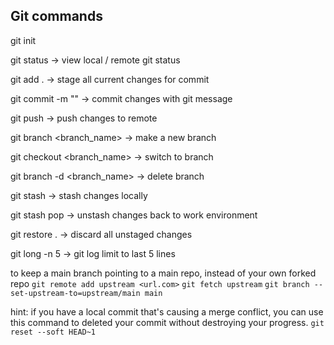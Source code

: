 ## Git commands

git init

git status -> view local / remote git status

git add . -> stage all current changes for commit

git commit -m "<commit message>" -> commit changes with git message

git push -> push changes to remote

git branch <branch_name> -> make a new branch

git checkout <branch_name> -> switch to branch

git branch -d <branch_name> -> delete branch





git stash -> stash changes locally

git stash pop -> unstash changes back to work environment

git restore . -> discard all unstaged changes

git long -n 5 -> git log limit to last 5 lines

to keep a main branch pointing to a main repo, instead of your own forked repo
`git remote add upstream <url.com>`
`git fetch upstream`
`git branch --set-upstream-to=upstream/main main`





hint: if you have a local commit that's causing a merge conflict, you can use this command to 
deleted your commit without destroying your progress.
`git reset --soft HEAD~1`
